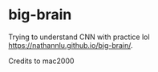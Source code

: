 # big-brain
Trying to understand CNN with practice lol  
https://nathannlu.github.io/big-brain/.
  
  
Credits to mac2000
